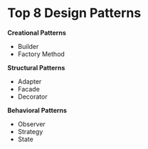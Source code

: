 # Top 8 Design Patterns

<b>Creational Patterns</b>
<ul>
    <li>Builder</li>
    <li>Factory Method</li>
</ul>
<b>Structural Patterns</b>
<ul>
    <li>Adapter</li>
    <li>Facade</li>
    <li>Decorator</li>
</ul>
<b>Behavioral Patterns</b>
<ul>
    <li>Observer</li>
    <li>Strategy</li>
    <li>State</li>
</ul>
